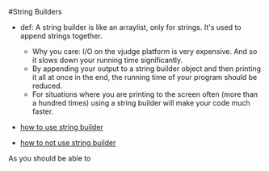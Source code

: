 #String Builders

* def: A string builder is like an arraylist, only for strings.  It's used to append strings together.  
	* Why you care: I/O on the vjudge platform is very expensive.  And so it slows down your running time significantly.  
	* By appending your output to a string builder object and then printing it all at once in the end, the running time of your program should be reduced.
	* For situations where you are printing to the screen often (more than a hundred times) using a string builder will make your code much faster.

* [how to use string builder](https://github.com/EricSchles/APS_reference/blob/master/reference/BuildingStrings.java)
* [how to not use string builder](https://github.com/EricSchles/APS_reference/blob/master/reference/NotBuildingStrings.java)

As you should be able to 
